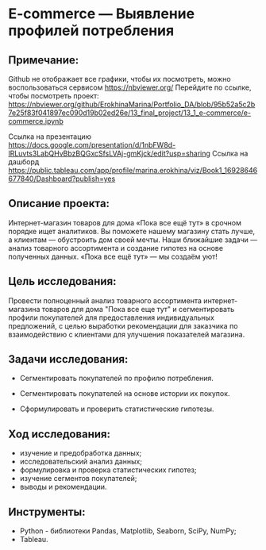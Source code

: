 # E-commerce — Выявление профилей потребления

## Примечание:
Github не отображает все графики, чтобы их посмотреть, можно воспользоваться сервисом https://nbviewer.org/ Перейдите по ссылке, чтобы посмотреть проект: https://nbviewer.org/github/ErokhinaMarina/Portfolio_DA/blob/95b52a5c2b7e25f83f041897ec090d19b02ed26e/13_final_project/13_1_e-commerce/e-commerce.ipynb

Ссылка на презентацию https://docs.google.com/presentation/d/1nbFW8d-lRLuvts3LabQHvBbzBQGxcSfsLVAj-gmKjck/edit?usp=sharing
Ссылка на дашборд https://public.tableau.com/app/profile/marina.erokhina/viz/Book1_16928646677840/Dashboard?publish=yes

## Описание проекта:
Интернет-магазин товаров для дома «Пока все ещё тут» в срочном порядке ищет аналитиков. Вы поможете нашему магазину стать лучше, а клиентам — обустроить дом своей мечты. Наши ближайшие задачи — анализ товарного ассортимента и создание гипотез на основе полученных данных. «Пока все ещё тут» — мы создаём уют!

## Цель исследования:
Провести полноценный анализ товарного ассортимента интернет-магазина товаров для дома "Пока все еще тут" и сегментировать профили покупателей для предоставления индивидуальных предложений, с целью выработки рекомендации для заказчика по взаимодействию с клиентами для улучшения показателей магазина.

## Задачи исследования:
- Сегментировать покупателей по профилю потребления. 

- Сегментировать покупателей на основе истории их покупок. 

- Сформулировать и проверить статистические гипотезы.

## Ход исследования:
- изучение и предобработка данных;
- исследовательский анализ данных;
- формулировка и проверка статистических гипотез;
- изучение сегментов покупателей;
- выводы и рекомендации.

## Инструменты:
- Python - библиотеки Pandas, Matplotlib, Seaborn, SciPy, NumPy;
- Tableau.
